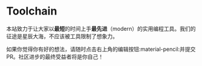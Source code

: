# Toolchain

本站致力于让大家以<strong>最短</strong>的时间上手<strong>最先进</strong>（modern）的实用编程工具。我们的征途是星辰大海，不应该被工具限制了想象力。

如果你觉得你有好的想法，请随时点击右上角的编辑按钮:material-pencil:并提交PR。社区进步的最终受益者将是你自己！
